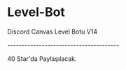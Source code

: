 # Level-Bot
Discord Canvas Level Botu V14

**---------------------------------------**

40 Star'da Paylaşılacak.
